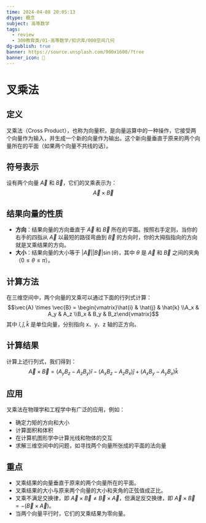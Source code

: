 ```yaml
---
time: 2024-04-08 20:05:13
dtype: 概念
subject: 高等数学
tags:
  - review
  - 300教育类/01-高等数学/知识库/008空间几何
dg-publish: true
banner: https://source.unsplash.com/900x1600/?tree
banner_icon: 🧠
---
```


# 叉乘法

## 定义
叉乘法（Cross Product），也称为向量积，是向量运算中的一种操作，它接受两个向量作为输入，并生成一个新的向量作为输出。这个新向量垂直于原来的两个向量所在的平面（如果两个向量不共线的话）。

## 符号表示
设有两个向量 $\vec{A}$ 和 $\vec{B}$，它们的叉乘表示为：
$$ \vec{A} \times \vec{B} $$

## 结果向量的性质
- **方向**：结果向量的方向垂直于 $\vec{A}$ 和 $\vec{B}$ 所在的平面。按照右手定则，当你的右手的四指从 $\vec{A}$ 以最短的路径弯曲到 $\vec{B}$ 的方向时，你的大拇指指向的方向就是叉乘结果的方向。
- **大小**：结果向量的大小等于 $\left| \vec{A} \right| \left| \vec{B} \right| \sin(\theta)$，其中 $\theta$ 是 $\vec{A}$ 和 $\vec{B}$ 之间的夹角（$0 \leq \theta \leq \pi$）。

## 计算方法
在三维空间中，两个向量的叉乘可以通过下面的行列式计算：
$$\vec{A} \times \vec{B} = \begin{vmatrix}\hat{i} & \hat{j} & \hat{k} \\A_x & A_y & A_z \\B_x & B_y & B_z\end{vmatrix}$$
其中 $\hat{i}, \hat{j}, \hat{k}$ 是单位向量，分别指向 x、y、z 轴的正方向。

## 计算结果
计算上述行列式，我们得到：
$$\vec{A} \times \vec{B} = (A_yB_z - A_zB_y)\hat{i} - (A_xB_z - A_zB_x)\hat{j} + (A_xB_y - A_yB_x)\hat{k}$$

## 应用
叉乘法在物理学和工程学中有广泛的应用，例如：
- 确定力矩的方向和大小
- 计算面积和体积
- 在计算机图形学中计算光线和物体的交互
- 求解三维空间中的问题，如寻找两个向量所张成的平面的法向量

## 重点
- 叉乘结果的向量垂直于原来的两个向量所在的平面。
- 叉乘结果的大小与原来两个向量的大小和夹角的正弦值成正比。
- 叉乘不满足交换律，即 $\vec{A} \times \vec{B} \neq \vec{B} \times \vec{A}$，但满足反交换律，即 $\vec{A} \times \vec{B} = -(\vec{B} \times \vec{A})$。
- 当两个向量平行时，它们的叉乘结果为零向量。
